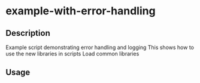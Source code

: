 # example-with-error-handling

## Description
Example script demonstrating error handling and logging
This shows how to use the new libraries in scripts
Load common libraries

## Usage
